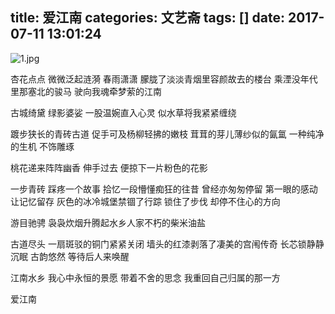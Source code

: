 title: 爱江南
categories: 文艺斋
tags: []
date: 2017-07-11 13:01:24
---
![1.jpg][1]

杏花点点 微微泛起涟漪
春雨潇潇 朦胧了淡淡青烟里容颜故去的楼台
乘湮没年代里那塞北的骏马
驶向我魂牵梦萦的江南

古城绮黛 绿影婆娑
一股温婉直入心灵
似水草将我紧紧缠绕

踱步狭长的青砖古道
促手可及杨柳轻拂的嫩枝
茸茸的芽儿薄纱似的氤氲
一种纯净的生机 不饰雕琢

桃花递来阵阵幽香
伸手过去
便掠下一片粉色的花影

一步青砖 踩疼一个故事
拾忆一段懵懂痴狂的往昔
曾经亦匆匆停留
第一眼的感动让记忆留存
灰色的冰冷城堡禁锢了行踪
锁住了步伐
却停不住心的方向

游目驰骋
袅袅炊烟升腾起水乡人家不朽的柴米油盐

古道尽头
一扇斑驳的铜门紧紧关闭
墙头的红漆剥落了凄美的宫闱传奇
长芯锁静静沉眠
古韵悠然 等待后人来唤醒

江南水乡
我心中永恒的景愿
带着不舍的思念
我重回自己归属的那一方

爱江南


  [1]: http://literature.ghostsf.com/usr/uploads/2017/07/1564739039.jpg

